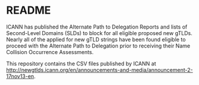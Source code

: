 README
======

ICANN has published the Alternate Path to Delegation Reports and lists of Second-Level Domains (SLDs) to block for all eligible proposed new gTLDs. Nearly all of the applied for new gTLD strings have been found eligible to proceed with the Alternate Path to Delegation prior to receiving their Name Collision Occurrence Assessments.

This repository contains the CSV files published by ICANN at http://newgtlds.icann.org/en/announcements-and-media/announcement-2-17nov13-en.
